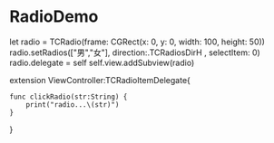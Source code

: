 # RadioDemo

let radio = TCRadio(frame: CGRect(x: 0, y: 0, width: 100, height: 50))
radio.setRadios(["男","女"], direction:.TCRadiosDirH , selectItem: 0)
radio.delegate = self
self.view.addSubview(radio)

extension ViewController:TCRadioItemDelegate{

    func clickRadio(str:String) {
        print("radio...\(str)")
    }
}
